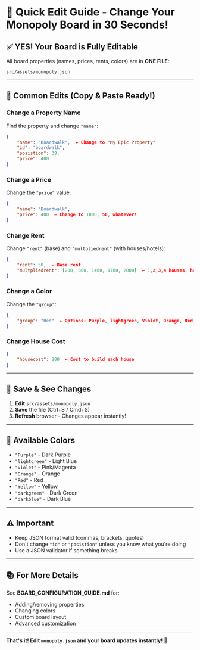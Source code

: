 # 🚀 Quick Edit Guide - Change Your Monopoly Board in 30 Seconds!

## ✅ **YES! Your Board is Fully Editable**

All board properties (names, prices, rents, colors) are in **ONE FILE**:

```
src/assets/monopoly.json
```

---

## 🎯 Common Edits (Copy & Paste Ready!)

### Change a Property Name
Find the property and change `"name"`:

```json
{
    "name": "Boardwalk",  ← Change to "My Epic Property"
    "id": "boardwalk",
    "posistion": 39,
    "price": 400
}
```

### Change a Price
Change the `"price"` value:

```json
{
    "name": "Boardwalk",
    "price": 400  ← Change to 1000, 50, whatever!
}
```

### Change Rent
Change `"rent"` (base) and `"multpliedrent"` (with houses/hotels):

```json
{
    "rent": 50,  ← Base rent
    "multpliedrent": [200, 600, 1400, 1700, 2000]  ← 1,2,3,4 houses, hotel
}
```

### Change a Color
Change the `"group"`:

```json
{
    "group": "Red"  ← Options: Purple, lightgreen, Violet, Orange, Red, Yellow, darkgreen, darkblue
}
```

### Change House Cost
```json
{
    "housecost": 200  ← Cost to build each house
}
```

---

## 💾 Save & See Changes

1. **Edit** `src/assets/monopoly.json`
2. **Save** the file (Ctrl+S / Cmd+S)
3. **Refresh** browser - Changes appear instantly!

---

## 🎨 Available Colors

- `"Purple"` - Dark Purple
- `"lightgreen"` - Light Blue  
- `"Violet"` - Pink/Magenta
- `"Orange"` - Orange
- `"Red"` - Red
- `"Yellow"` - Yellow
- `"darkgreen"` - Dark Green
- `"darkblue"` - Dark Blue

---

## ⚠️ Important

- Keep JSON format valid (commas, brackets, quotes)
- Don't change `"id"` or `"posistion"` unless you know what you're doing
- Use a JSON validator if something breaks

---

## 📚 For More Details

See **BOARD_CONFIGURATION_GUIDE.md** for:
- Adding/removing properties
- Changing colors
- Custom board layout
- Advanced customization

---

**That's it! Edit `monopoly.json` and your board updates instantly! 🎉**

